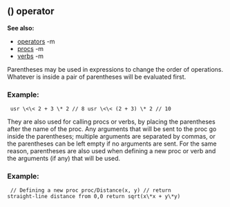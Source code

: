 ## () operator
**See also:**
*   [operators](/ref/operator.md) -m
*   [procs](/ref/proc.md) -m
*   [verbs](/ref/verb.md) -m

Parentheses may be used in expressions to change the order of
operations. Whatever is inside a pair of parentheses will be evaluated
first.
### Example:

```
 usr \<\< 2 + 3 \* 2 // 8 usr \<\< (2 + 3) \* 2 // 10

```
 

They are also used for calling procs or verbs, by
placing the parentheses after the name of the proc. Any arguments that
will be sent to the proc go inside the parentheses; multiple arguments
are separated by commas, or the parentheses can be left empty if no
arguments are sent. For the same reason, parentheses are also used when
defining a new proc or verb and the arguments (if any) that will be
used.
### Example:

```
 // Defining a new proc proc/Distance(x, y) // return
straight-line distance from 0,0 return sqrt(x\*x + y\*y) 
```
